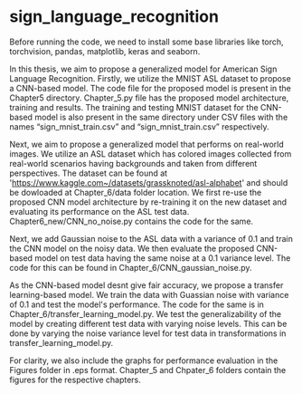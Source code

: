 # sign_language_recognition
Before running the code, we need to install some base libraries like torch, torchvision, pandas, matplotlib, keras and seaborn.

In this thesis, we aim to propose a generalized model for American Sign Language Recognition. Firstly, we utilize the MNIST ASL dataset to propose a CNN-based model. The code file for the proposed model is present in the Chapter5 directory.
Chapter_5.py file has the proposed model architecture, training and results. The training and testing MNIST dataset for the CNN-based model is also present in the same directory under CSV files with the names “sign_mnist_train.csv”  and “sign_mnist_train.csv” respectively. 


Next, we aim to propose a generalized model that performs on real-world images. We utilize an ASL dataset which has colored images collected from real-world scenarios having backgrounds and taken from different perspectives. The dataset can be found at 'https://www.kaggle.com~/datasets/grassknoted/asl-alphabet' and should be dowloaded at Chapter_6/data folder location.
We first re-use the proposed CNN model architecture by re-training it on the new dataset and evaluating its performance on the ASL test data. Chapter6_new/CNN_no_noise.py contains the code for the same. 

Next, we add Gaussian noise to the ASL data with a variance of 0.1 and train the CNN model on the noisy data. We then evaluate the proposed CNN-based model on test data having the same noise at a 0.1 variance level. The code for this can be found in Chapter_6/CNN_gaussian_noise.py.

As the CNN-based model desnt give fair accuracy, we propose a transfer learning-based model. We train the data with Guassian noise with variance of 0.1 and test the model's performance. The code for the same is in Chapter_6/transfer_learning_model.py. We test the generalizability of the model by creating different test data with varying noise levels. This can be done by varying the noise variance level for test data in transformations in transfer_learning_model.py.

For clarity, we also include the graphs for performance evaluation in the Figures folder in .eps format. Chapter_5 and Chpater_6 folders contain the figures for the respective chapters.
